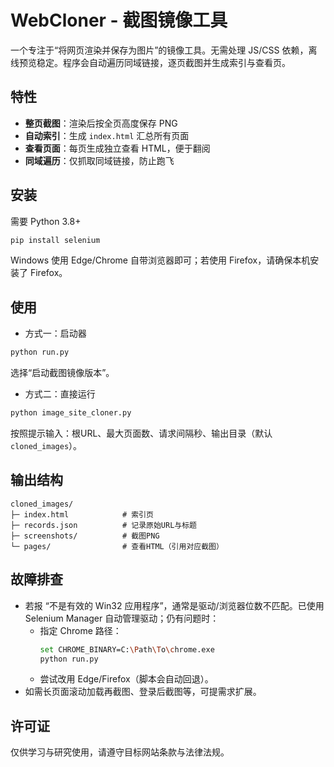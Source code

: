 # WebCloner - 截图镜像工具

一个专注于“将网页渲染并保存为图片”的镜像工具。无需处理 JS/CSS 依赖，离线预览稳定。程序会自动遍历同域链接，逐页截图并生成索引与查看页。

## 特性
- **整页截图**：渲染后按全页高度保存 PNG
- **自动索引**：生成 `index.html` 汇总所有页面
- **查看页面**：每页生成独立查看 HTML，便于翻阅
- **同域遍历**：仅抓取同域链接，防止跑飞

## 安装
需要 Python 3.8+
```bash
pip install selenium
```
Windows 使用 Edge/Chrome 自带浏览器即可；若使用 Firefox，请确保本机安装了 Firefox。

## 使用
- 方式一：启动器
```bash
python run.py
```
选择“启动截图镜像版本”。

- 方式二：直接运行
```bash
python image_site_cloner.py
```
按照提示输入：根URL、最大页面数、请求间隔秒、输出目录（默认 `cloned_images`）。

## 输出结构
```
cloned_images/
├─ index.html            # 索引页
├─ records.json          # 记录原始URL与标题
├─ screenshots/          # 截图PNG
└─ pages/                # 查看HTML（引用对应截图）
```

## 故障排查
- 若报 “不是有效的 Win32 应用程序”，通常是驱动/浏览器位数不匹配。已使用 Selenium Manager 自动管理驱动；仍有问题时：
  - 指定 Chrome 路径：
    ```bash
    set CHROME_BINARY=C:\Path\To\chrome.exe
    python run.py
    ```
  - 尝试改用 Edge/Firefox（脚本会自动回退）。
- 如需长页面滚动加载再截图、登录后截图等，可提需求扩展。

## 许可证
仅供学习与研究使用，请遵守目标网站条款与法律法规。
